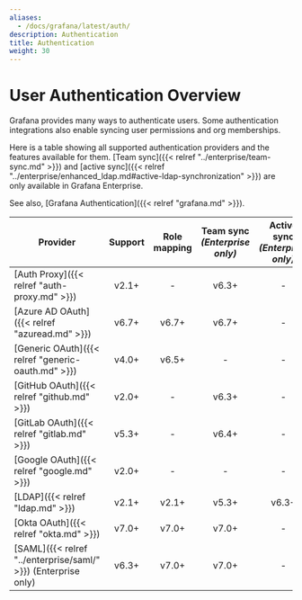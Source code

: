 ```yaml
---
aliases:
  - /docs/grafana/latest/auth/
description: Authentication
title: Authentication
weight: 30
---
```


# User Authentication Overview

Grafana provides many ways to authenticate users. Some authentication integrations also enable syncing user permissions and org memberships.

Here is a table showing all supported authentication providers and the features available for them. [Team sync]({{< relref "../enterprise/team-sync.md" >}}) and [active sync]({{< relref "../enterprise/enhanced_ldap.md#active-ldap-synchronization" >}}) are only available in Grafana Enterprise.

See also, [Grafana Authentication]({{< relref "grafana.md" >}}).

| Provider                                                       | Support | Role mapping | Team sync<br> _(Enterprise only)_ | Active sync<br> _(Enterprise only)_ |
| -------------------------------------------------------------- | :-----: | :----------: | :-------------------------------: | :---------------------------------: |
| [Auth Proxy]({{< relref "auth-proxy.md" >}})                   |  v2.1+  |      -       |               v6.3+               |                  -                  |
| [Azure AD OAuth]({{< relref "azuread.md" >}})                  |  v6.7+  |    v6.7+     |               v6.7+               |                  -                  |
| [Generic OAuth]({{< relref "generic-oauth.md" >}})             |  v4.0+  |    v6.5+     |                 -                 |                  -                  |
| [GitHub OAuth]({{< relref "github.md" >}})                     |  v2.0+  |      -       |               v6.3+               |                  -                  |
| [GitLab OAuth]({{< relref "gitlab.md" >}})                     |  v5.3+  |      -       |               v6.4+               |                  -                  |
| [Google OAuth]({{< relref "google.md" >}})                     |  v2.0+  |      -       |                 -                 |                  -                  |
| [LDAP]({{< relref "ldap.md" >}})                               |  v2.1+  |    v2.1+     |               v5.3+               |                v6.3+                |
| [Okta OAuth]({{< relref "okta.md" >}})                         |  v7.0+  |    v7.0+     |               v7.0+               |                  -                  |
| [SAML]({{< relref "../enterprise/saml/" >}}) (Enterprise only) |  v6.3+  |    v7.0+     |               v7.0+               |                  -                  |

